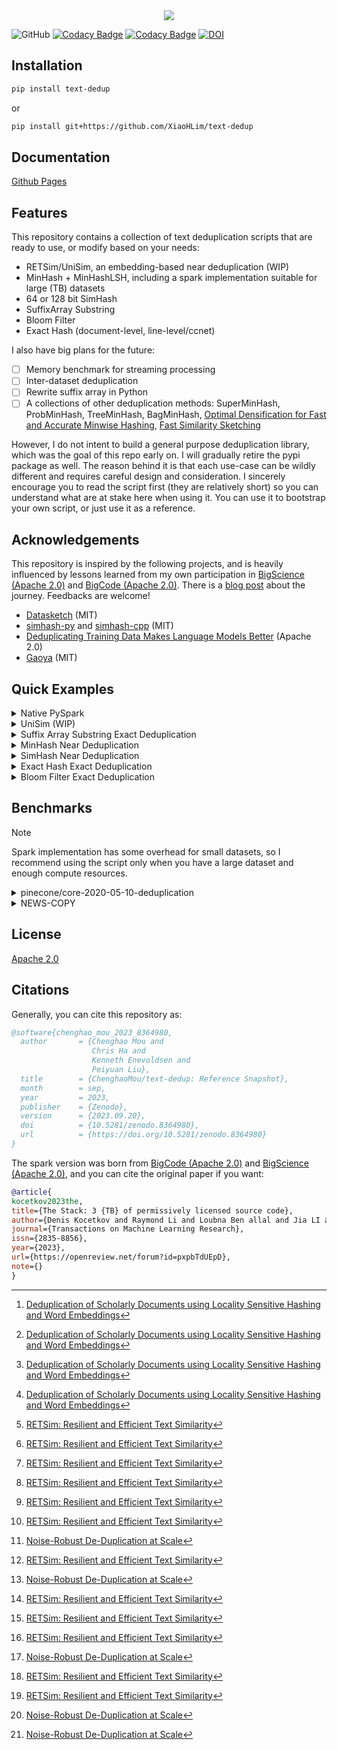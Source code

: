 <center><img src="./banner.png"/ style="background-color:white;"></center>

![GitHub](https://img.shields.io/github/license/ChenghaoMou/text-dedup) [![Codacy Badge](https://app.codacy.com/project/badge/Grade/cc66178e49d24908ac1fb2b2dbe4e5b3)](https://www.codacy.com/gh/ChenghaoMou/text-dedup/dashboard?utm_source=github.com&utm_medium=referral&utm_content=ChenghaoMou/text-dedup&utm_campaign=Badge_Grade) [![Codacy Badge](https://app.codacy.com/project/badge/Coverage/cc66178e49d24908ac1fb2b2dbe4e5b3)](https://www.codacy.com/gh/ChenghaoMou/text-dedup/dashboard?utm_source=github.com&utm_medium=referral&utm_content=ChenghaoMou/text-dedup&utm_campaign=Badge_Coverage) [![DOI](https://zenodo.org/badge/347428086.svg)](https://zenodo.org/badge/latestdoi/347428086)

## Installation

```bash
pip install text-dedup
```

or

```bash
pip install git+https://github.com/XiaoHLim/text-dedup
```

## Documentation

[Github Pages](https://chenghaomou.github.io/text-dedup/)

## Features

This repository contains a collection of text deduplication scripts that are ready to use, or modify based on your needs:

- RETSim/UniSim, an embedding-based near deduplication (WIP)
- MinHash + MinHashLSH, including a spark implementation suitable for large (TB) datasets
- 64 or 128 bit SimHash
- SuffixArray Substring
- Bloom Filter
- Exact Hash (document-level, line-level/ccnet)

I also have big plans for the future:

- [ ] Memory benchmark for streaming processing
- [ ] Inter-dataset deduplication
- [ ] Rewrite suffix array in Python
- [ ] A collections of other deduplication methods: SuperMinHash, ProbMinHash, TreeMinHash, BagMinHash, [Optimal Densification for Fast and Accurate Minwise Hashing](https://arxiv.org/abs/1703.04664), [Fast Similarity Sketching](https://arxiv.org/abs/1704.04370)

However, I do not intent to build a general purpose deduplication library, which was the goal of this repo early on. I will gradually retire the pypi package as well. The reason behind it is that each use-case can be wildly different and requires careful design and consideration. I sincerely encourage you to read the script first (they are relatively short) so you can understand what are at stake here when using it. You can use it to bootstrap your own script, or just use it as a reference.

## Acknowledgements

This repository is inspired by the following projects, and is heavily influenced by lessons learned from my own participation in [BigScience (Apache 2.0)](https://github.com/bigscience-workshop) and [BigCode (Apache 2.0)](https://github.com/bigcode-project). There is a [blog post](https://publish.obsidian.md/chenghao/posts/20230220150602) about the journey. Feedbacks are welcome!

- [Datasketch](https://github.com/ekzhu/datasketch) (MIT)
- [simhash-py](https://github.com/seomoz/simhash-py/tree/master/simhash) and [simhash-cpp](https://github.com/seomoz/simhash-cpp) (MIT)
- [Deduplicating Training Data Makes Language Models Better](https://github.com/google-research/deduplicate-text-datasets) (Apache 2.0)
- [Gaoya](https://github.com/serega/gaoya) (MIT)

## Quick Examples

<details>

<summary>Native PySpark</summary>

_MODIFY `text_dedup/minhash_spark.py` FOR YOUR OWN PROJECT AND DATASET FIRST!_

Assuming you have a downloaded dataset (in parquet files) under "./temp-data", you can process with file with your local compute by:

```bash
export PYSPARK_PYTHON="path to your python with scipy, xxhash, and numpy installed"
spark-submit --executor-memory 16g \
    --driver-memory 20g \
    --executor-cores 3 \
    --num-executors 2 \
    --packages graphframes:graphframes:0.8.2-spark3.2-s_2.12 \
    --conf "spark.executor.extraJavaOptions=-Dlog4j.configuration=./log4j.properties" \
    --conf "spark.driver.extraJavaOptions=-Dlog4j.configuration=./log4j.properties" \
    text_dedup/minhash_spark.py\
    --input "./temp-data" \
    --output "./temp-output" \
    --column "text" \
    --threshold 0.7
```

```
DEBUG __main__ - ------------------------------------------------------------------------------------------------------------------------
DEBUG __main__ - Using B=25, R=10
DEBUG __main__ - Loaded documents: 88803
DEBUG __main__ - args.input='./temp-data'
DEBUG __main__ - args.output='./temp-output'
DEBUG __main__ - args.threshold=0.7
DEBUG __main__ - args.ngram_size=5
DEBUG __main__ - args.min_length=5
DEBUG __main__ - args.num_perm=250
DEBUG __main__ - args.column='text'
DEBUG __main__ - id                                                              : bigint
DEBUG __main__ - text                                                            : string
DEBUG __main__ - meta                                                            : struct<warc_headers:struct<warc-record-id:string,warc-date:string,content-type:string,content-length:int,warc-type:string,warc-identified-content-language:string,warc-refers-to:string,warc-target-uri:string,warc-block-digest:string>,identification:struct<label:string,prob:float>,annotations:array<string>,line_identifications:array<struct<label:string,prob:float>>>
DEBUG __main__ - __id__                                                          : bigint
DEBUG __main__ - ------------------------------------------------------------------------------------------------------------------------
DEBUG __main__ - Initial edges: 52102
DEBUG __main__ - Edges DataFrame: 52102
DEBUG __main__ - Vertices DataFrame: 50206
DEBUG __main__ - Assignment DataFrame: 50206
DEBUG __main__ - Merging records: 88803
INFO  __main__ - Saving with 1 partitions and 44092 rows each
DEBUG __main__ - ------------------------------------------------------------------------------------------------------------------------
DEBUG __main__ - Number of rows before:    88803
DEBUG __main__ - Number of rows after:     44092
DEBUG __main__ - Percentage of rows kept:  49.65%
DEBUG __main__ - Output:                   ./temp-output
DEBUG __main__ - Time:                     68.80s
DEBUG __main__ - ------------------------------------------------------------------------------------------------------------------------

```

Or take a look at [bigcode-v2/run.sh](https://github.com/bigcode-project/bigcode-dataset/blob/main/near_deduplication/bigcode-v2/run.sh) on how to run the job with GCP DataProc.

</details>

<details>

<summary>UniSim (WIP)</summary>

Based on Google's RETSim model([Github](https://github.com/google/unisim), [Arxiv](https://arxiv.org/abs/2311.17264)), it is an embedding based on near-deduplication method.

For a large dataset, it would require GPU(s) for fast inference.

```bash
python text_dedup/ann_unisim.py --path truthful_qa --name generation --split validation --output temp --column question
```

Output:

```
INFO     Load Dataset                    : 5.56s
INFO     Index Dataset                   : 8.13s
INFO     Clustering                      : 8.72s
INFO     Filtering                       : 0.35s
INFO     Saving                          : 0.01s
INFO     Cleaning                        : 0.00s
INFO     Total                           : 22.77s
INFO     Before                          : 817
INFO     After                           : 788
```

</details>

<details>

<summary>Suffix Array Substring Exact Deduplication</summary>

```bash
# input
python -m text_dedup.suffix_array \
    --path "oscar-corpus/OSCAR-2201" \
    --name "gl" \
    --split "train" \
    --cache_dir "./cache" \
    --output "output/suffix_array/oscar_gl_dedup" \
    --column "text" \
    --google_repo_path "/Users/chenghao/Downloads/Projects/text-dedup/deduplicate-text-datasets" \
    --use_auth_token true

# output
INFO     Loading                       : 2.75 seconds
INFO     Preprocessing                 : 4.78 seconds
INFO     SuffixArray                   : 98.29 seconds
INFO     SelfSimilar                   : 4.24 seconds
INFO     Restore                       : 0.25 seconds
INFO     Deduplicate                   : 6.23 seconds
INFO     Saving                        : 8.91 seconds
INFO     Total                         : 125.45 seconds
INFO     Before                        : 180332342 bytes (88803)
INFO     After                         : 97646271 bytes (40404)
```

</details>
<details>

<summary>MinHash Near Deduplication</summary>

```bash
# input
python -m text_dedup.minhash \
  --path "oscar-corpus/OSCAR-2201" \
  --name "gl" \
  --split "train" \
  --cache_dir "./cache" \
  --output "output/minhash/oscar_gl_dedup" \
  --column "text" \
  --batch_size 10000 \
  --use_auth_token true

# output
INFO     Loading                         : 2.62 seconds
INFO     MinHashing                      : 0.08 seconds
INFO     Clustering                      : 2.20 seconds
INFO     Filtering                       : 0.53 seconds
INFO     Saving                          : 9.86 seconds
INFO     Total                           : 15.29 seconds
INFO     Data Number (before)            : 88803
INFO     Data Number (after)             : 44124 (49.69%)
INFO     Duplicate Number                : 44679 (50.31%)
INFO     🤗 Happy Deduplicating 🤗
```

</details>

<details>
<summary>SimHash Near Deduplication</summary>

```bash
# input
python -m text_dedup.simhash \
  --path "oscar-corpus/OSCAR-2201" \
  --name "gl" \
  --split "train" \
  --cache_dir "./cache" \
  --output "output/simhash/oscar_gl_dedup" \
  --column "text" \
  --batch_size 10000 \
  --use_auth_token true

# output
INFO     Loading                         : 2.60 seconds
INFO     SimHashing                      : 0.04 seconds
INFO     Indexing                        : 28.88 seconds
INFO     Filtering                       : 0.88 seconds
INFO     Saving                          : 10.41 seconds
INFO     Total                           : 42.80 seconds
INFO     Data Number (before)            : 88803
INFO     Data Number (after)             : 46163 (51.98%)
INFO     Duplicate Number                : 42640 (48.02%)
INFO     🤗 Happy Deduplicating 🤗
```

</details>

<details>
<summary>Exact Hash Exact Deduplication</summary>

```bash
# input
python -m text_dedup.exact_hash \
    --path "oscar-corpus/OSCAR-2201" \
    --name "gl" \
    --split "train" \
    --cache_dir "./cache" \
    --output "output/exact_hash/oscar_gl_dedup" \
    --column "text" \
    --batch_size 1000 \
    --use_auth_token true

# output
INFO     Loading                       : 2.95s
INFO     Processing                    : 3.79s
INFO     Filtering                     : 0.10s
INFO     Saving                        : 2.89s
INFO     Total                         : 9.72s
INFO     Before                        : 88803
INFO     After                         : 47049
```

</details>

<details>
<summary>Bloom Filter Exact Deduplication</summary>

```bash
# input
python -m text_dedup.bloom_filter \
    --path "oscar-corpus/OSCAR-2201" \
    --name "gl" \
    --split "train" \
    --cache_dir "./cache" \
    --output "output/bloom_filter/oscar_gl_dedup" \
    --error_rate 1e-5 \
    --column "text" \
    --use_auth_token true    --batch_size 1000

# output
INFO     Loading                       : 2.72s
INFO     Processing                    : 4.84s
INFO     Filtering                     : 0.10s
INFO     Saving                        : 2.88s
INFO     Total                         : 10.54s
INFO     Before                        : 88803
INFO     After                         : 47045
```

</details>

## Benchmarks

> [!note]
> Spark implementation has some overhead for small datasets, so I recommend using the script only when you have a large dataset and enough compute resources.

<details>
<summary>pinecone/core-2020-05-10-deduplication</summary>

See `tests/benchmark_core.py` for reproduction.

| Algorithm                       | Precision (Duplicates) | Recall (Duplicates) | Precision (Non Duplicates) | Recall (Non Duplicates) | Macro F1 score |  Accuracy | Time     |
| :------------------------------ | ---------------------: | ------------------: | -------------------------: | ----------------------: | -------------: | --------: | :------- |
| UniSim                          |                 0.9307 |              0.8924 |                     0.9055 |                  0.9394 |         0.9181 |    0.9054 | 1305.79s |
| MinHash Spark                   |                  0.957 |              0.9445 |                     0.9471 |                   0.959 |          0.952 |    0.9202 | 691.77s  |
| MinHash                         |                 0.9594 |              0.9445 |                     0.9474 |                  0.9616 |     **0.9534** |     0.924 | 18.88s   |
| SimHash                         |                 0.9042 |               0.721 |                      0.792 |                  0.9329 |         0.8481 |    0.8321 | 644.36s  |
| Exact Title                     |                 0.8302 |              0.5521 |                     0.7098 |                  0.9065 |           0.77 |    0.7456 | -        |
| Exact Title Matching [^1]       |                  0.830 |                0.50 |                      0.709 |                   0.992 |          0.757 |     0.746 | -        |
| Simhash Matching [^1]           |                  0.697 |               0.247 |                      0.598 |                   0.985 |          0.631 |     0.616 | -        |
| Document Vector Similarity [^1] |                  0.912 |               0.779 |                      0.861 |                   0.986 |          0.885 |     0.883 | -        |
| Hybrid Method [^1]              |                  0.908 |               0.828 |                      0.899 |                   0.979 |          0.904 |     0.903 | -        |
| LaBSE[^2]                       |                  0.937 |               0.923 |                      0.930 |                   0.943 |          0.933 |     0.919 | -        |
| Multilingual USE[^2]            |                  0.917 |               0.907 |                      0.918 |                   0.927 |          0.917 |     0.909 | -        |
| Multilingual E5-Base[^2]        |                  0.931 |               0.908 |                      0.919 |                   0.939 |          0.924 |     0.920 | -        |
| MinHash + LSH[^2]               |                  0.929 |               0.902 |                      0.915 |                   0.938 |          0.921 |     0.918 | -        |
| RETSim Partial-Dup[^2]          |                  0.945 |               0.941 |                      0.945 |                   0.949 |          0.945 | **0.928** | -        |
| RETSim Near-Dup[^2]             |                  0.928 |               0.937 |                      0.942 |                   0.934 |          0.935 | **0.926** | -        |

</details>
<details>
<summary>NEWS-COPY</summary>

See `tests/benchmark_news.py` for reproduction.

Adjusted Rand Index (ARI) on NEWS-COPY dataset:

| Model/Algorithm          | ARI       |
| :----------------------- | :-------- |
| SimHash                  | 0.612     |
| MinHash (Spark)          | 0.740     |
| MinHash                  | 0.742     |
| RETSim Near-Dup + ANN\*  | _0.051_   |
| n-gram [^3]              | 0.440     |
| SimHash[^2]              | 0.695     |
| MinHash[^3]              | 0.737     |
| MinHash[^2]              | 0.783     |
| Multilingual USE[^2]     | 0.730     |
| Multilingual E5-Base[^2] | 0.742     |
| S-BERT[^3]               | 0.700     |
| RETSim Partial-Dup[^2]   | 0.831     |
| RETSim Near-Dup[^2]      | 0.704     |
| Re-ranking [^3]          | **0.937** |
| Bi-encoder [^3]          | 0.915     |

\*: I can't seem to reproduce the results from the paper.

[^1]: [Deduplication of Scholarly Documents using Locality Sensitive Hashing and Word Embeddings](https://aclanthology.org/2020.lrec-1.113)
[^2]: [RETSim: Resilient and Efficient Text Similarity](https://arxiv.org/abs/2311.17264)
[^3]: [Noise-Robust De-Duplication at Scale](https://www.semanticscholar.org/paper/Noise-Robust-De-Duplication-at-Scale-Silcock-D'Amico-Wong/7ca41cc5fc364b713aba5b573ae4ada801fd788a)

</details>

<!-- ## FAQ

### Why use scripts instead of OOD classes and functions?

Early versions of the code uses object-oriented design for hashing and indexing, which was very difficult because different methods share little to no abstraction. In order to complie something that is useful, a lot of the wrapper code was used, and that actually increased the overhead of using this library. Additionally, deduplicating is often a one-time thing in data preprocessing pipeline, there isn't really a need for inline access. -->

<!-- ### Why license change?

Because the google repo is licensed under Apache 2.0, I have to update from MIT. Util that part of code is completely re-implemented, Apache 2.0. will be the license I use. -->

## License

[Apache 2.0](https://duckduckgo.com/l/?uddg=https%3A%2F%2Fwww.apache.org%2Flicenses%2FLICENSE%2D2.0.html&rut=617d395c7a807de85e5707aca1f765e5b69a1627ed84c0aefa950e54e00a3094)

## Citations

Generally, you can cite this repository as:

```bibtex
@software{chenghao_mou_2023_8364980,
  author       = {Chenghao Mou and
                  Chris Ha and
                  Kenneth Enevoldsen and
                  Peiyuan Liu},
  title        = {ChenghaoMou/text-dedup: Reference Snapshot},
  month        = sep,
  year         = 2023,
  publisher    = {Zenodo},
  version      = {2023.09.20},
  doi          = {10.5281/zenodo.8364980},
  url          = {https://doi.org/10.5281/zenodo.8364980}
}
```

The spark version was born from [BigCode (Apache 2.0)](https://github.com/bigcode-project) and [BigScience (Apache 2.0)](https://github.com/bigscience-workshop), and you can cite the original paper if you want:

```bibtex
@article{
kocetkov2023the,
title={The Stack: 3 {TB} of permissively licensed source code},
author={Denis Kocetkov and Raymond Li and Loubna Ben allal and Jia LI and Chenghao Mou and Yacine Jernite and Margaret Mitchell and Carlos Mu{\~n}oz Ferrandis and Sean Hughes and Thomas Wolf and Dzmitry Bahdanau and Leandro Von Werra and Harm de Vries},
journal={Transactions on Machine Learning Research},
issn={2835-8856},
year={2023},
url={https://openreview.net/forum?id=pxpbTdUEpD},
note={}
}
```

